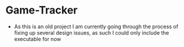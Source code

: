 # Game-Tracker

- As this is an old project I am currently going through the process of fixing up several design issues, as such I could only include the executable for now
